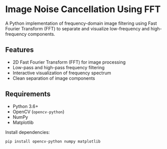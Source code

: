 # Image Noise Cancellation Using FFT

A Python implementation of frequency-domain image filtering using Fast Fourier Transform (FFT) to separate and visualize low-frequency and high-frequency components.

## Features

- 2D Fast Fourier Transform (FFT) for image processing
- Low-pass and high-pass frequency filtering
- Interactive visualization of frequency spectrum
- Clean separation of image components

## Requirements

- Python 3.6+
- OpenCV (`opencv-python`)
- NumPy
- Matplotlib

Install dependencies:
```bash
pip install opencv-python numpy matplotlib
